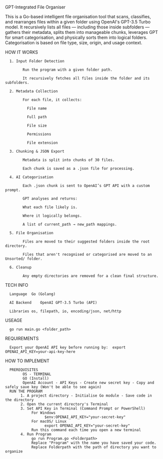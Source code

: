 GPT-Integrated File Organiser

This is a Go-based intelligent file organisation tool that scans, classifies, and rearranges files within a given folder using OpenAI's GPT-3.5 Turbo model.
It recursively lists all files — including those inside subfolders — gathers their metadata, splits them into manageable chunks, leverages GPT for smart categorisation, and physically sorts them into logical folders. Categorisation is based on file type, size, origin, and usage context.

HOW IT WORKS

      1. Input Folder Detection
      
            Run the program with a given folder path.
          
            It recursively fetches all files inside the folder and its subfolders.
          
      2. Metadata Collection
      
            For each file, it collects:
          
              File name
          
              Full path
          
              File size
          
              Permissions
          
              File extension
      
      3. Chunking & JSON Export
      
            Metadata is split into chunks of 30 files.
          
            Each chunk is saved as a .json file for processing.
          
      4. AI Categorisation
      
            Each .json chunk is sent to OpenAI’s GPT API with a custom prompt.
          
            GPT analyses and returns:
          
            What each file likely is.
          
            Where it logically belongs.
          
            A list of current_path → new_path mappings.
      
      5. File Organisation
      
            Files are moved to their suggested folders inside the root directory.
          
            Files that aren't recognised or categorised are moved to an Unsorted/ folder.
          
      6. Cleanup
      
            Any empty directories are removed for a clean final structure.
    

TECH INFO

      Language	Go (Golang)
      
      AI Backend	OpenAI GPT-3.5 Turbo (API)
      
      Libraries	os, filepath, io, encoding/json, net/http

USEAGE

      go run main.go <folder_path>

REQUIREMENTS

      Export your OpenAI API key before running by:  export OPENAI_API_KEY=your-api-key-here


HOW TO IMPLEMENT

      PREREQUISITES
            OS - TERMINAL  
            GO (Install)
            OpenAI Account - API Keys - Create new secret key - Copy and safely save key (Won't be able to see again)
      RUN THE PROGRAM
           1. A project directory - Initialise Go module - Save code in the directory
           2. Open the current directory's Terminal
           3. Set API Key in Terminal (Command Prompt or PowerShell)
                For Windows 
                      $env:OPENAI_API_KEY="your-secret-key"
                For macOS/ Linux
                      export OPENAI_API_KEY="your-secret-key"
                Run this command each time you open a new terminal
           4. Run Program
                go run Program.go <Folderpath>
                Replace "Program" with the name you have saved your code.
                Replace Folderpath with the path of directory you want to organize
            
            
